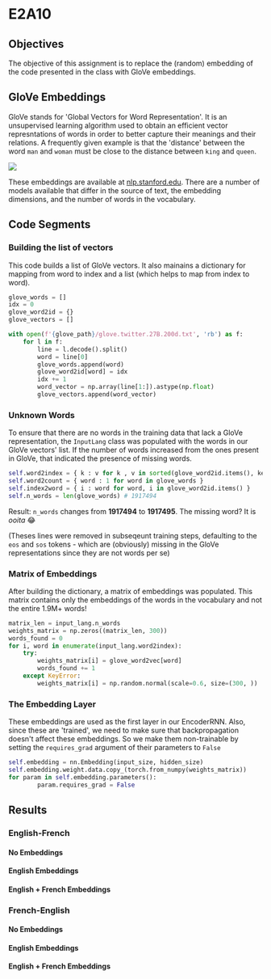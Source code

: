# E2A10

## Objectives
The objective of this assignment is to replace the (random) embedding of the code presented in the class with GloVe embeddings. 

## GloVe Embeddings
GloVe stands for 'Global Vectors for Word Representation'. It is an unsupervised learning algorithm used to obtain an efficient vector represntations of words in order to better capture their meanings and their relations. A frequently given example is that the 'distance' between the word `man` and `woman` must be close to the distance between `king` and `queen`.


![](https://nlp.stanford.edu/projects/glove/images/man_woman_small.jpg)


These embeddings are available at [nlp.stanford.edu](https://nlp.stanford.edu/projects/glove/). There are a number of models available that differ in the source of text, the embedding dimensions, and the number of words in the vocabulary.


## Code Segments

### Building the list of vectors

This code builds a list of GloVe vectors. It also mainains a dictionary for mapping from word to index and a list (which helps to map from index to word).

```python
glove_words = []
idx = 0
glove_word2id = {}
glove_vectors = []

with open(f'{glove_path}/glove.twitter.27B.200d.txt', 'rb') as f:
    for l in f:
        line = l.decode().split()
        word = line[0]
        glove_words.append(word)
        glove_word2id[word] = idx
        idx += 1
        word_vector = np.array(line[1:]).astype(np.float)
        glove_vectors.append(word_vector)
```
### Unknown Words

To ensure that there are no words in the training data that lack a GloVe representation, the `InputLang` class was populated with the words in our GloVe vectors' list. If the number of words increased from the ones present in GloVe, that indicated the presence of missing words.

```python
self.word2index = { k : v for k , v in sorted(glove_word2id.items(), key=operator.itemgetter(1))}
self.word2count = { word : 1 for word in glove_words }
self.index2word = { i : word for word, i in glove_word2id.items() }
self.n_words = len(glove_words) # 1917494
```

Result: `n_words` changes from **1917494** to **1917495**. The missing word? It is *ooita* 😂

(Theses lines were removed in subseqeunt training steps, defaulting to the `eos` and `sos` tokens - which are (obviously) missing in the GloVe representations since they are not words per se)

### Matrix of Embeddings

After building the dictionary, a matrix of embeddings was populated. This matrix contains only the embeddings of the words in the vocabulary and not the entire 1.9M+ words!

```python
matrix_len = input_lang.n_words
weights_matrix = np.zeros((matrix_len, 300))
words_found = 0
for i, word in enumerate(input_lang.word2index):
    try: 
        weights_matrix[i] = glove_word2vec[word]
        words_found += 1
    except KeyError:
        weights_matrix[i] = np.random.normal(scale=0.6, size=(300, ))

```

### The Embedding Layer

These embeddings are used as the first layer in our EncoderRNN. Also, since these are 'trained', we need to make sure that backpropagation doesn't affect these embeddings. So we make them non-trainable by setting the `requires_grad` argument of their parameters to `False`

```python
self.embedding = nn.Embedding(input_size, hidden_size)
self.embedding.weight.data.copy_(torch.from_numpy(weights_matrix))
for param in self.embedding.parameters():
        param.requires_grad = False
```

## Results

### English-French

#### No Embeddings

#### English Embeddings

#### English + French Embeddings 



### French-English

#### No Embeddings

#### English Embeddings

#### English + French Embeddings 
